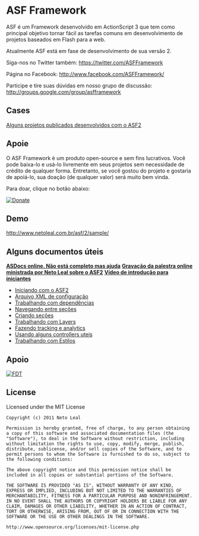 ASF Framework
===============================

ASF é um Framework desenvolvido em ActionScript 3 que tem como principal objetivo tornar fácil as tarefas comuns em desenvolvimento de projetos baseados em Flash para a web.

Atualmente ASF está em fase de desenvolvimento de sua versão 2.

Siga-nos no Twitter também:
https://twitter.com/ASFFramework

Página no Facebook:
http://www.facebook.com/ASFFramework/

Participe e tire suas dúvidas em nosso grupo de discussão:
http://groups.google.com/group/asfframework

Cases
--------

[Alguns projetos publicados desenvolvidos com o ASF2](https://github.com/netoleal/ASF2/wiki/Cases-publicados)

Apoie
------

O ASF Framework é um produto open-source e sem fins lucrativos. Você pode baixa-lo e usá-lo livremente em seus projetos sem necessidade de crédito de qualquer forma. Entretanto, se você gostou do projeto e gostaria de apoiá-lo, sua doação (de qualquer valor) será muito bem vinda.

Para doar, clique no botão abaixo:

[![Donate](https://www.paypalobjects.com/WEBSCR-640-20110429-1/en_US/i/btn/btn_donate_SM.gif)](https://www.paypal.com/cgi-bin/webscr?cmd=_donations&business=A7LCNJJBKXEUS&lc=BR&item_name=ASF%20Framework&currency_code=BRL&bn=PP%2dDonationsBF%3abtn_donate_SM%2egif%3aNonHosted)

Demo
-------

http://www.netoleal.com.br/asf/2/sample/

Alguns documentos úteis
---------------------------

**[ASDocs online. Não está completo mas ajuda](http://www.netoleal.com.br/asf/2/asdocs/)**
**[Gravação da palestra online ministrada por Neto Leal sobre o ASF2](http://experts.adobeconnect.com/p8sxk08d813/)**
**[Vídeo de introdução para iniciantes](http://www.youtube.com/watch?v=tM97aYejJ7Q)**

  * [Iniciando com o ASF2](https://github.com/netoleal/ASF2/wiki/Iniciando-com-ASF)
  * [Arquivo XML de configuração](https://github.com/netoleal/ASF2/wiki/XML-de-Configuração)
  * [Trabalhando com dependências](https://github.com/netoleal/ASF2/wiki/Trabalhando-com-dependencias)
  * [Navegando entre seções](https://github.com/netoleal/ASF2/wiki/Navegando-entre-seções)
  * [Criando seções](https://github.com/netoleal/ASF2/wiki/Criando-Seções)
  * [Trabalhando com Layers](https://github.com/netoleal/ASF2/wiki/Trabalhando-com-Layers)
  * [Fazendo tracking e analytics](https://github.com/netoleal/ASF2/wiki/Usando-métricas-e-analytics)
  * [Usando alguns controllers uteis](https://github.com/netoleal/ASF2/wiki/Usando-ViewControllers-uteis)
  * [Trabalhando com Estilos](https://github.com/netoleal/ASF2/wiki/Trabalhando-com-estilos)

Apoio
-------

[![FDT](http://fdt.powerflasher.de/fileadmin/media/supported_206x50px.png)](http://www.fdt.powerflasher.com)

License
-------	

Licensed under the MIT License

	Copyright (c) 2011 Neto Leal

	Permission is hereby granted, free of charge, to any person obtaining a copy of this software and associated documentation files (the "Software"), to deal in the Software without restriction, including without limitation the rights to use, copy, modify, merge, publish, distribute, sublicense, and/or sell copies of the Software, and to permit persons to whom the Software is furnished to do so, subject to the following conditions:

	The above copyright notice and this permission notice shall be included in all copies or substantial portions of the Software.

	THE SOFTWARE IS PROVIDED "AS IS", WITHOUT WARRANTY OF ANY KIND, EXPRESS OR IMPLIED, INCLUDING BUT NOT LIMITED TO THE WARRANTIES OF MERCHANTABILITY, FITNESS FOR A PARTICULAR PURPOSE AND NONINFRINGEMENT. IN NO EVENT SHALL THE AUTHORS OR COPYRIGHT HOLDERS BE LIABLE FOR ANY CLAIM, DAMAGES OR OTHER LIABILITY, WHETHER IN AN ACTION OF CONTRACT, TORT OR OTHERWISE, ARISING FROM, OUT OF OR IN CONNECTION WITH THE SOFTWARE OR THE USE OR OTHER DEALINGS IN THE SOFTWARE.

	http://www.opensource.org/licenses/mit-license.php